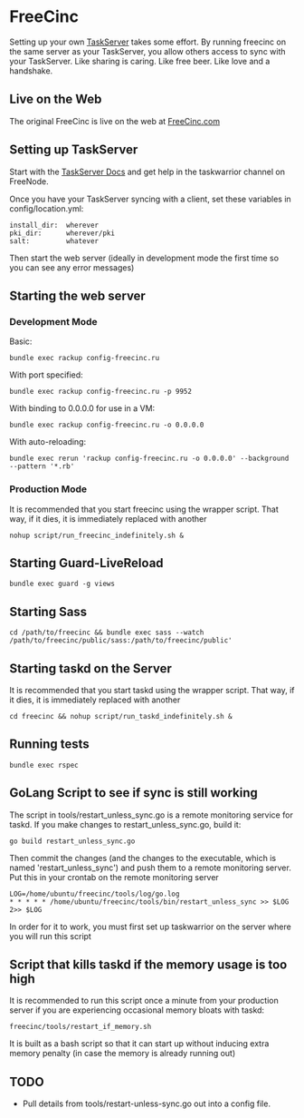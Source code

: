 FreeCinc
========

Setting up your own [TaskServer](http://taskwarrior.org/docs/taskserver/why.html) takes some effort. By running freecinc on the same server as your TaskServer, you allow others access to sync with your TaskServer. Like sharing is caring. Like free beer. Like love and a handshake.

Live on the Web
---------------

The original FreeCinc is live on the web at [FreeCinc.com](https://freecinc.com)

Setting up TaskServer
---------------------

Start with the [TaskServer Docs](http://taskwarrior.org/docs/taskserver/setup.html) and get help in the taskwarrior channel on FreeNode.

Once you have your TaskServer syncing with a client, set these variables in config/location.yml:

    install_dir:  wherever
    pki_dir:      wherever/pki
    salt:         whatever

Then start the web server (ideally in development mode the first time so you can see any error messages)


Starting the web server
-----------------------


### Development Mode

Basic:

    bundle exec rackup config-freecinc.ru

With port specified:

    bundle exec rackup config-freecinc.ru -p 9952

With binding to 0.0.0.0 for use in a VM:

    bundle exec rackup config-freecinc.ru -o 0.0.0.0

With auto-reloading:

    bundle exec rerun 'rackup config-freecinc.ru -o 0.0.0.0' --background --pattern '*.rb'


### Production Mode
It is recommended that you start freecinc using the wrapper script. That way, if it dies, it is immediately replaced with another

    nohup script/run_freecinc_indefinitely.sh &


Starting Guard-LiveReload
-------------------------

    bundle exec guard -g views


Starting Sass
-------------

    cd /path/to/freecinc && bundle exec sass --watch /path/to/freecinc/public/sass:/path/to/freecinc/public'


Starting taskd on the Server
----------------------------

It is recommended that you start taskd using the wrapper script. That way, if it dies, it is immediately replaced with another

    cd freecinc && nohup script/run_taskd_indefinitely.sh &


Running tests
-------------

    bundle exec rspec


GoLang Script to see if sync is still working
---------------------------------------------

The script in tools/restart_unless_sync.go is a remote monitoring service for taskd.
If you make changes to restart_unless_sync.go, build it:

    go build restart_unless_sync.go

Then commit the changes (and the changes to the executable, which is named 'restart_unless_sync') and push them to a remote monitoring server.
Put this in your crontab on the remote monitoring server

    LOG=/home/ubuntu/freecinc/tools/log/go.log
    * * * * * /home/ubuntu/freecinc/tools/bin/restart_unless_sync >> $LOG 2>> $LOG

In order for it to work, you must first set up taskwarrior on the server where you will run this script


Script that kills taskd if the memory usage is too high
-------------------------------------------------------

It is recommended to run this script once a minute from your production server if you are experiencing occasional memory bloats with taskd:

    freecinc/tools/restart_if_memory.sh

It is built as a bash script so that it can start up without inducing extra memory penalty (in case the memory is already running out)


TODO
----

* Pull details from tools/restart-unless-sync.go out into a config file.


